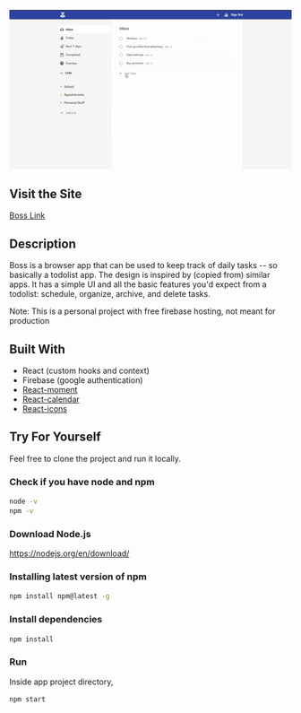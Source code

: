 ![](demo.gif)

## Visit the Site 

[Boss Link](https://boss-todolist.netlify.com/)

## Description

Boss is a browser app that can be used to keep track of daily tasks -- so basically a todolist app. The design is inspired by (copied from) similar apps. It has a simple UI and all the basic features you'd expect from a todolist: schedule, organize, archive, and delete tasks.

Note: This is a personal project with free firebase hosting, not meant for production

## Built With

* React (custom hooks and context)
* Firebase (google authentication)
* [React-moment](https://www.npmjs.com/package/react-moment)
* [React-calendar](https://www.npmjs.com/package/react-calendar)
* [React-icons](https://react-icons.netlify.com/#/)

## Try For Yourself

Feel free to clone the project and run it locally.

### Check if you have node and npm

```sh
node -v
npm -v
```

### Download Node.js

https://nodejs.org/en/download/

### Installing latest version of npm

```sh
npm install npm@latest -g
```

### Install dependencies

```sh
npm install
```

### Run

Inside app project directory,

```sh
npm start
```






